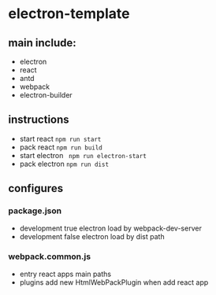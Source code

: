 # electron-template
## main include:
* electron  
* react  
* antd  
* webpack  
* electron-builder
## instructions  
* start react `npm run start`  
* pack react `npm run build`  
* start electron  ` npm run electron-start`  
* pack electron `npm run dist`  
## configures
### package.json  
* development true electron load by webpack-dev-server
* development false electron load by dist path  
### webpack.common.js  
* entry  react apps main paths 
* plugins add new HtmlWebPackPlugin when add react app  
